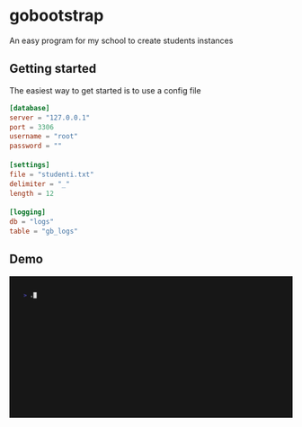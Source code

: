 # gobootstrap
An easy program for my school to create students instances

## Getting started
The easiest way to get started is to use a config file

```toml
[database]
server = "127.0.0.1"
port = 3306
username = "root"
password = ""

[settings]
file = "studenti.txt"
delimiter = "_"
length = 12

[logging]
db = "logs"
table = "gb_logs"

```

## Demo
<img src="https://raw.githubusercontent.com/lalartu/gobootstrap/refs/heads/main/imgs/showcase.gif" width="600"/>
